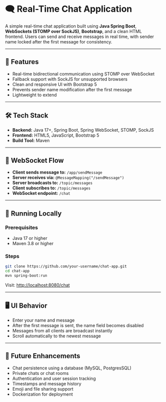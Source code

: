 # 🗨️ Real-Time Chat Application

A simple real-time chat application built using **Java Spring Boot**, **WebSockets (STOMP over SockJS)**, **Bootstrap**, and a clean HTML frontend. Users can send and receive messages in real time, with sender name locked after the first message for consistency.

---

## 🚀 Features

- Real-time bidirectional communication using STOMP over WebSocket
- Fallback support with SockJS for unsupported browsers
- Clean and responsive UI with Bootstrap 5
- Prevents sender name modification after the first message
- Lightweight to extend

---

## 🛠️ Tech Stack

- **Backend:** Java 17+, Spring Boot, Spring WebSocket, STOMP, SockJS
- **Frontend:** HTML5, JavaScript, Bootstrap 5
- **Build Tool:** Maven

---


## 📡 WebSocket Flow

- **Client sends message to:** `/app/sendMessage`
- **Server receives via:** `@MessageMapping("/sendMessage")`
- **Server broadcasts to:** `/topic/messages`
- **Client subscribes to:** `/topic/messages`
- **WebSocket endpoint:** `/chat`
---
## 🧪 Running Locally

### Prerequisites
- Java 17 or higher
- Maven 3.8 or higher

### Steps
```bash
git clone https://github.com/your-username/chat-app.git
cd chat-app
mvn spring-boot:run
```

Visit: [http://localhost:8080/chat](http://localhost:8080/chat)

---
## 🖥️ UI Behavior

- Enter your name and message  
- After the first message is sent, the name field becomes disabled  
- Messages from all clients are broadcast instantly  
- Scroll automatically to the newest message  

---

## 📌 Future Enhancements

- Chat persistence using a database (MySQL, PostgresSQL)  
- Private chats or chat rooms  
- Authentication and user session tracking  
- Timestamps and message history  
- Emoji and file sharing support  
- Dockerization for deployment  
